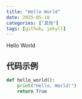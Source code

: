 ```yaml
---
title: "Hello World"
date: 2025-05-18
categories: ["其他"]
tags: [github, jekyll]
---
```


Hello World

## 代码示例

```python
def hello_world():
    print("Hello, World!")
    return True
```